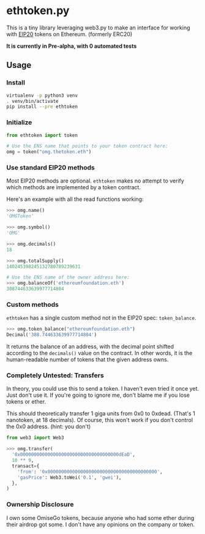 # ethtoken.py

This is a tiny library leveraging web3.py to make an interface for
working with [EIP20](https://github.com/ethereum/EIPs/blob/master/EIPS/eip-20-token-standard.md)
tokens on Ethereum. (formerly ERC20)

**It is currently in Pre-alpha, with 0 automated tests**

## Usage

### Install

```sh
virtualenv -p python3 venv
. venv/bin/activate
pip install --pre ethtoken
```

### Initialize

```py
from ethtoken import token

# Use the ENS name that points to your token contract here:
omg = token("omg.thetoken.eth")
```

### Use standard EIP20 methods

Most EIP20 methods are optional. `ethtoken` makes no attempt to
verify which methods are implemented by a token contract.

Here's an example with all the read functions working:

```py
>>> omg.name()
'OMGToken'

>>> omg.symbol()
'OMG'

>>> omg.decimals()
18

>>> omg.totalSupply()
140245398245132780789239631

# Use the ENS name of the owner address here:
>>> omg.balanceOf('ethereumfoundation.eth')
308744633639977714804

```

### Custom methods

`ethtoken` has a single custom method not in the EIP20 spec: `token_balance`.

```py
>>> omg.token_balance("ethereumfoundation.eth")
Decimal('308.744633639977714804')
```

It returns the balance of an address, with the decimal point shifted according
to the `decimals()` value on the contract. In other words,
it is the human-readable number of tokens that the given address owns.

### Completely Untested: Transfers

In theory, you could use this to send a token. I haven't
even tried it once yet. Just don't use it. If you're going
to ignore me, don't blame me if you lose tokens
or ether.

This should theoretically transfer 1 giga units from 0x0 to 0xdead.
(That's 1 nanotoken, at 18 decimals). Of course, this won't
work if you don't control the 0x0 address. (hint: you don't)

```py
from web3 import Web3

>>> omg.transfer(
  '0x000000000000000000000000000000000000dEaD',
  10 ** 9,
  transact={
    'from': '0x0000000000000000000000000000000000000000',
    'gasPrice': Web3.toWei('0.1', 'gwei'),
  },
)
```

### Ownership Disclosure

I own some OmiseGo tokens, because anyone
who had some ether during their airdrop got some. I don't
have any opinions on the company or token.
